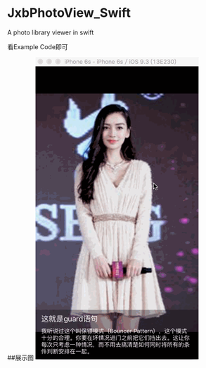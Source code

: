 # JxbPhotoView_Swift
A photo library viewer in swift

看Example Code即可

##展示图
![](https://raw.githubusercontent.com/JxbSir/JxbPhotoView_Swift/master/1.gif)
